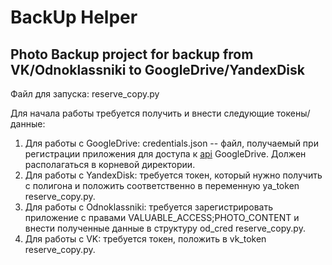 # BackUp Helper
## Photo Backup project for backup from VK/Odnoklassniki to GoogleDrive/YandexDisk

Файл для запуска: reserve_copy.py

Для начала работы требуется получить и внести следующие токены/данные:
1) Для работы с GoogleDrive: credentials.json  -- файл, получаемый при регистрации приложения для доступа к [api](https://developers.google.com/drive/api/v3/about-auth) GoogleDrive. Должен располагаться в корневой директории.
2) Для работы с YandexDisk: требуется токен, который нужно получить с полигона и положить соответственно в переменную ya_token reserve_copy.py.
3) Для работы с Odnoklassniki: требуется зарегистрировать приложение с правами VALUABLE_ACCESS;PHOTO_CONTENT и внести полученные данные в структуру od_cred reserve_copy.py.
4) Для работы с VK: требуется токен, положить в vk_token reserve_copy.py.

